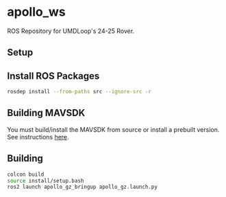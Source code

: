 # apollo_ws

ROS Repository for UMDLoop's 24-25 Rover.

## Setup

## Install ROS Packages

```bash
rosdep install --from-paths src --ignore-src -r
```

## Building MAVSDK

You must build/install the MAVSDK from source or install a prebuilt version. See instructions [here](https://mavsdk.mavlink.io/v2.0/en/cpp/guide/installation.html).

## Building

```bash
colcon build
source install/setup.bash
ros2 launch apollo_gz_bringup apollo_gz.launch.py
```
